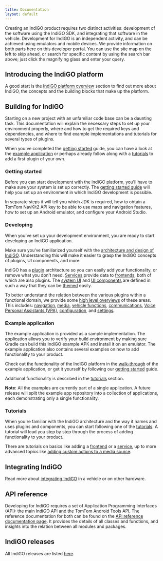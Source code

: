 ```yaml
---
title: Documentation
layout: default
---
```


Creating an IndiGO product requires two distinct activities: development of the software using the 
IndiGO SDK, and integrating that software in the vehicle. Development for IndiGO is an independent 
activity, and can be achieved using emulators and mobile devices. We provide information on both 
parts here on this developer portal. You can use the site map on the left to skip ahead, or search 
for specific content by using the search bar above; just click the magnifying glass and enter your 
query.

## Introducing the IndiGO platform

A good start is the [IndiGO platform overview](/indigo/platform-overview) section to find out more 
about IndiGO, the concepts and the building blocks that make up the platform.

## Building for IndiGO

Starting on a new project with an unfamiliar code base can be a daunting task. This documentation
will explain the necessary steps to set up your environment properly, where and how to get the
required keys and dependencies, and where to find example implementations and tutorials for
several types of plugins.

When you've completed the [getting started](#getting-started) guide, you can have a look at the
[example application](#example-application) or perhaps already follow along with a
[tutorials](#tutorials) to add a first plugin of your own.

### Getting started

Before you can start development with the IndiGO platform, you'll have to make sure your system is
set up correctly. The 
[getting started guide](/indigo/documentation/getting-started/getting-started-guide) will help you
set up an environment in which IndiGO development is possible.

In separate steps it will tell you which JDK is required, how to obtain a TomTom NavKit2 API key to
be able to use maps and navigation features, how to set up an Android emulator, and configure your
Android Studio.

### Developing

When you've set up your development environment, you are ready to start developing an IndiGO
application.

Make sure you've familiarized yourself with the 
[architecture and design of IndiGO](/indigo/documentation/development/). 
Understanding this will make it easier to grasp the IndiGO concepts of plugins, UI components, and 
more.

IndiGO has a [plugin](/indigo/documentation/development/plugins) architecture so you can easily add
your functionality, or remove what you don't need. 
[Services](/indigo/documentation/development/ivi-services/) provide data to 
[frontends](/indigo/documentation/development/frontend-plugins), both of which are also plugins. 
The [system UI](/indigo/documentation/development/system-ui) and 
[UI components](/indigo/documentation/development/ui-components) are defined in such a way that 
they can be [themed](/indigo/documentation/development/theming-and-customization) easily.

To better understand the relation between the various plugins within a functional domain, we 
provide some [high level overviews](/indigo/documentation/development/platform-domains/) of these 
areas. This includes: 
[navigation](/indigo/documentation/development/platform-domains/navigation), 
[media](/indigo/documentation/development/platform-domains/media), 
[vehicle functions](/indigo/documentation/development/platform-domains/vehicle-functions), 
[communications](/indigo/documentation/development/platform-domains/communications), 
[Voice Personal Assistants (VPA)](/indigo/documentation/development/platform-domains/voice-personal-assistant-vpa), 
[configuration](/indigo/documentation/development/platform-domains/configuration-framework), and 
[settings](/indigo/documentation/development/platform-domains/settings-framework).

### Example application

The example application is provided as a sample implementation. The application allows you to 
verify your build environment by making sure Gradle can build this IndiGO example APK and install 
it on an emulator. The example application also contains several examples on how to add 
functionality to your product.

Check out the functionality of the IndiGO platform in the 
[walk-through](/indigo/documentation/platform-overview/example-app) of the example application, 
or get it yourself by following our [getting started](/indigo/documentation/getting-started) guide.

Additional functionality is described in the [tutorials](#tutorials) section.

__Note:__ All the examples are currently part of a single application. A future release will 
split the example app repository into a collection of applications, each demonstrating only a 
single functionality.

### Tutorials

When you're familiar with the IndiGO architecture and the way it names and uses plugins and
components, you can start following one of the
[tutorials](/indigo/documentation/tutorials-and-examples). 
A tutorial will lead you step by step through the process of adding functionality to your product.

There are tutorials on basics like adding a
[frontend](/indigo/documentation/tutorials-and-examples/basics/create-a-frontend-plugin)
or a
[service](/indigo/documentation/tutorials-and-examples/basics/create-an-ivi-service),
up to more advanced topics like 
[adding custom actions to a media source](/indigo/documentation/tutorials-and-examples/media/customize-a-media-source).

## Integrating IndiGO

Read more about [integrating IndiGO](/indigo/documentation/integrating-indigo) in a vehicle or on 
other hardware.

## API reference

Developing for IndiGO requires a set of Application Programming Interfaces (API): the main IndiGO
API and the TomTom Android Tools API. The reference documentation for both can be found on the
[API reference documentation page](/indigo/api-reference). It provides the details of all classes 
and functions, and insights into the relation between all modules and packages.

## IndiGO releases

All IndiGO releases are listed [here](/indigo/releases).
